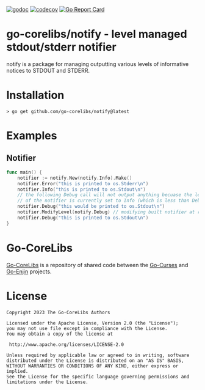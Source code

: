 [![godoc](https://img.shields.io/badge/godoc-reference-blue.svg)](https://pkg.go.dev/github.com/go-corelibs/notify)
[![codecov](https://codecov.io/gh/go-corelibs/notify/graph/badge.svg?token=7mk9JhvJRO)](https://codecov.io/gh/go-corelibs/notify)
[![Go Report Card](https://goreportcard.com/badge/github.com/go-corelibs/notify)](https://goreportcard.com/report/github.com/go-corelibs/notify)

# go-corelibs/notify - level managed stdout/stderr notifier

notify is a package for managing outputting various levels of informative
notices to STDOUT and STDERR.

# Installation

``` shell
> go get github.com/go-corelibs/notify@latest
```

# Examples

## Notifier

``` go
func main() {
    notifier := notify.New(notify.Info).Make()
    notifier.Error("this is printed to os.Stderr\n")
    notifier.Info("this is printed to os.Stdout\n")
    // the following Debug call will not output anything becuase the level
    // of the notifier is currently set to Info (which is less than Debug)
    notifier.Debug("this would be printed to os.Stdout\n")
    notifier.ModifyLevel(notify.Debug) // modifying built notifier at runtime
    notifier.Debug("this is printed to os.Stdout\n")
}
```

# Go-CoreLibs

[Go-CoreLibs] is a repository of shared code between the [Go-Curses] and
[Go-Enjin] projects.

# License

```
Copyright 2023 The Go-CoreLibs Authors

Licensed under the Apache License, Version 2.0 (the "License");
you may not use file except in compliance with the License.
You may obtain a copy of the license at

 http://www.apache.org/licenses/LICENSE-2.0

Unless required by applicable law or agreed to in writing, software
distributed under the License is distributed on an "AS IS" BASIS,
WITHOUT WARRANTIES OR CONDITIONS OF ANY KIND, either express or implied.
See the License for the specific language governing permissions and
limitations under the License.
```

[Go-CoreLibs]: https://github.com/go-corelibs
[Go-Curses]: https://github.com/go-curses
[Go-Enjin]: https://github.com/go-enjin
